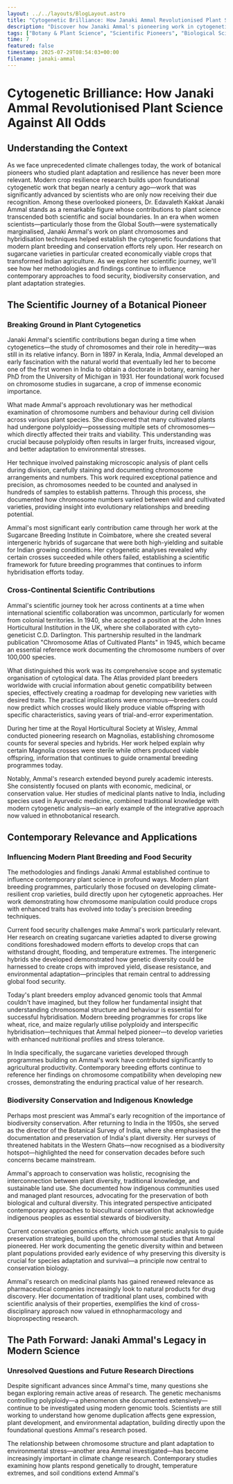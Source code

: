 ```yaml
---
layout: ../../layouts/BlogLayout.astro
title: "Cytogenetic Brilliance: How Janaki Ammal Revolutionised Plant Science Against All Odds"
description: "Discover how Janaki Ammal's pioneering work in cytogenetics transformed our understanding of plant breeding and biodiversity conservation. Her groundbreaking research on sugarcane and other crops continues to influence modern agricultural practices and conservation efforts in an era of climate change."
tags: ["Botany & Plant Science", "Scientific Pioneers", "Biological Sciences", "History of Science"]
time: 7
featured: false
timestamp: 2025-07-29T08:54:03+00:00
filename: janaki-ammal
---
```


# Cytogenetic Brilliance: How Janaki Ammal Revolutionised Plant Science Against All Odds

## Understanding the Context

As we face unprecedented climate challenges today, the work of botanical pioneers who studied plant adaptation and resilience has never been more relevant. Modern crop resilience research builds upon foundational cytogenetic work that began nearly a century ago—work that was significantly advanced by scientists who are only now receiving their due recognition. Among these overlooked pioneers, Dr. Edavaleth Kakkat Janaki Ammal stands as a remarkable figure whose contributions to plant science transcended both scientific and social boundaries. In an era when women scientists—particularly those from the Global South—were systematically marginalised, Janaki Ammal's work on plant chromosomes and hybridisation techniques helped establish the cytogenetic foundations that modern plant breeding and conservation efforts rely upon. Her research on sugarcane varieties in particular created economically viable crops that transformed Indian agriculture. As we explore her scientific journey, we'll see how her methodologies and findings continue to influence contemporary approaches to food security, biodiversity conservation, and plant adaptation strategies.

## The Scientific Journey of a Botanical Pioneer

### Breaking Ground in Plant Cytogenetics

Janaki Ammal's scientific contributions began during a time when cytogenetics—the study of chromosomes and their role in heredity—was still in its relative infancy. Born in 1897 in Kerala, India, Ammal developed an early fascination with the natural world that eventually led her to become one of the first women in India to obtain a doctorate in botany, earning her PhD from the University of Michigan in 1931. Her foundational work focused on chromosome studies in sugarcane, a crop of immense economic importance.

What made Ammal's approach revolutionary was her methodical examination of chromosome numbers and behaviour during cell division across various plant species. She discovered that many cultivated plants had undergone polyploidy—possessing multiple sets of chromosomes—which directly affected their traits and viability. This understanding was crucial because polyploidy often results in larger fruits, increased vigour, and better adaptation to environmental stresses.

Her technique involved painstaking microscopic analysis of plant cells during division, carefully staining and documenting chromosome arrangements and numbers. This work required exceptional patience and precision, as chromosomes needed to be counted and analysed in hundreds of samples to establish patterns. Through this process, she documented how chromosome numbers varied between wild and cultivated varieties, providing insight into evolutionary relationships and breeding potential.

Ammal's most significant early contribution came through her work at the Sugarcane Breeding Institute in Coimbatore, where she created several intergeneric hybrids of sugarcane that were both high-yielding and suitable for Indian growing conditions. Her cytogenetic analyses revealed why certain crosses succeeded while others failed, establishing a scientific framework for future breeding programmes that continues to inform hybridisation efforts today.

### Cross-Continental Scientific Contributions

Ammal's scientific journey took her across continents at a time when international scientific collaboration was uncommon, particularly for women from colonial territories. In 1940, she accepted a position at the John Innes Horticultural Institution in the UK, where she collaborated with cyto-geneticist C.D. Darlington. This partnership resulted in the landmark publication "Chromosome Atlas of Cultivated Plants" in 1945, which became an essential reference work documenting the chromosome numbers of over 100,000 species.

What distinguished this work was its comprehensive scope and systematic organisation of cytological data. The Atlas provided plant breeders worldwide with crucial information about genetic compatibility between species, effectively creating a roadmap for developing new varieties with desired traits. The practical implications were enormous—breeders could now predict which crosses would likely produce viable offspring with specific characteristics, saving years of trial-and-error experimentation.

During her time at the Royal Horticultural Society at Wisley, Ammal conducted pioneering research on Magnolias, establishing chromosome counts for several species and hybrids. Her work helped explain why certain Magnolia crosses were sterile while others produced viable offspring, information that continues to guide ornamental breeding programmes today.

Notably, Ammal's research extended beyond purely academic interests. She consistently focused on plants with economic, medicinal, or conservation value. Her studies of medicinal plants native to India, including species used in Ayurvedic medicine, combined traditional knowledge with modern cytogenetic analysis—an early example of the integrative approach now valued in ethnobotanical research.

## Contemporary Relevance and Applications

### Influencing Modern Plant Breeding and Food Security

The methodologies and findings Janaki Ammal established continue to influence contemporary plant science in profound ways. Modern plant breeding programmes, particularly those focused on developing climate-resilient crop varieties, build directly upon her cytogenetic approaches. Her work demonstrating how chromosome manipulation could produce crops with enhanced traits has evolved into today's precision breeding techniques.

Current food security challenges make Ammal's work particularly relevant. Her research on creating sugarcane varieties adapted to diverse growing conditions foreshadowed modern efforts to develop crops that can withstand drought, flooding, and temperature extremes. The intergeneric hybrids she developed demonstrated how genetic diversity could be harnessed to create crops with improved yield, disease resistance, and environmental adaptation—principles that remain central to addressing global food security.

Today's plant breeders employ advanced genomic tools that Ammal couldn't have imagined, but they follow her fundamental insight that understanding chromosomal structure and behaviour is essential for successful hybridisation. Modern breeding programmes for crops like wheat, rice, and maize regularly utilise polyploidy and interspecific hybridisation—techniques that Ammal helped pioneer—to develop varieties with enhanced nutritional profiles and stress tolerance.

In India specifically, the sugarcane varieties developed through programmes building on Ammal's work have contributed significantly to agricultural productivity. Contemporary breeding efforts continue to reference her findings on chromosome compatibility when developing new crosses, demonstrating the enduring practical value of her research.

### Biodiversity Conservation and Indigenous Knowledge

Perhaps most prescient was Ammal's early recognition of the importance of biodiversity conservation. After returning to India in the 1950s, she served as the director of the Botanical Survey of India, where she emphasised the documentation and preservation of India's plant diversity. Her surveys of threatened habitats in the Western Ghats—now recognised as a biodiversity hotspot—highlighted the need for conservation decades before such concerns became mainstream.

Ammal's approach to conservation was holistic, recognising the interconnection between plant diversity, traditional knowledge, and sustainable land use. She documented how indigenous communities used and managed plant resources, advocating for the preservation of both biological and cultural diversity. This integrated perspective anticipated contemporary approaches to biocultural conservation that acknowledge indigenous peoples as essential stewards of biodiversity.

Current conservation genomics efforts, which use genetic analysis to guide preservation strategies, build upon the chromosomal studies that Ammal pioneered. Her work documenting the genetic diversity within and between plant populations provided early evidence of why preserving this diversity is crucial for species adaptation and survival—a principle now central to conservation biology.

Ammal's research on medicinal plants has gained renewed relevance as pharmaceutical companies increasingly look to natural products for drug discovery. Her documentation of traditional plant uses, combined with scientific analysis of their properties, exemplifies the kind of cross-disciplinary approach now valued in ethnopharmacology and bioprospecting research.

## The Path Forward: Janaki Ammal's Legacy in Modern Science

### Unresolved Questions and Future Research Directions

Despite significant advances since Ammal's time, many questions she began exploring remain active areas of research. The genetic mechanisms controlling polyploidy—a phenomenon she documented extensively—continue to be investigated using modern genomic tools. Scientists are still working to understand how genome duplication affects gene expression, plant development, and environmental adaptation, building directly upon the foundational questions Ammal's research posed.

The relationship between chromosome structure and plant adaptation to environmental stress—another area Ammal investigated—has become increasingly important in climate change research. Contemporary studies examining how plants respond genetically to drought, temperature extremes, and soil conditions extend Ammal's
